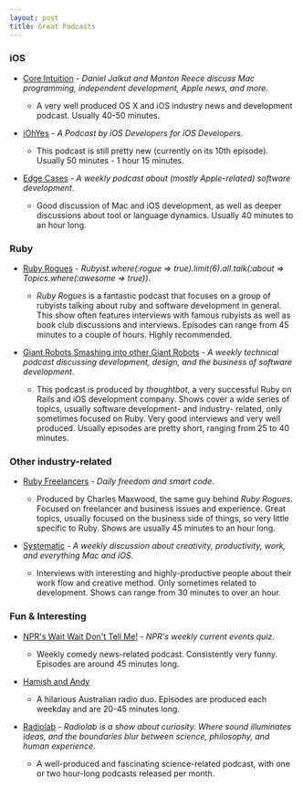 ```yaml
---
layout: post
title: Great Podcasts
---
```

### iOS

- [Core Intuition](http://www.coreint.org/) - *Daniel Jalkut and Manton Reece discuss Mac programming, independent development, Apple news, and more*. 

	- A very well produced OS X and iOS industry news and development podcast. Usually 40-50 minutes.

- [iOhYes](http://iohyespodcast.com/) - *A Podcast by iOS Developers for iOS Developers*. 

	- This podcast is still pretty new (currently on its 10th episode). Usually 50 minutes - 1 hour 15 minutes.

- [Edge Cases](http://www.edgecasesshow.com/) - *A weekly podcast about (mostly Apple-related) software development*. 

	- Good discussion of Mac and iOS development, as well as deeper discussions about tool or language dynamics. Usually 40 minutes to an hour long.

### Ruby

- [Ruby Rogues](http://rubyrogues.com/)	- *Rubyist.where(:rogue => true).limit(6).all.talk(:about => Topics.where(:awesome => true))*. 

	- *Ruby Rogues* is a fantastic podcast that focuses on a group of rubyists talking about ruby and software development in general. This show often features interviews with famous rubyists as well as book club discussions and interviews. Episodes can range from 45 minutes to a couple of hours. Highly recommended.

- [Giant Robots Smashing into other Giant Robots](http://robots.thoughtbot.com/) - *A weekly technical podcast discussing development, design, and the business of software development*. 

	- This podcast is produced by *thoughtbot*, a very successful Ruby on Rails and iOS development company. Shows cover a wide series of topics, usually software development- and industry- related, only sometimes focused on Ruby. Very good interviews and very well produced. Usually episodes are pretty short, ranging from 25 to 40 minutes.

### Other industry-related

- [Ruby Freelancers](http://rubyfreelancers.com/) - *Daily freedom and smart code*. 

	- Produced by Charles Maxwood, the same guy behind *Ruby Rogues*. Focused on freelancer and business issues and experience. Great topics, usually focused on the business side of things, so very little specific to Ruby. Shows are usually 45 minutes to an hour long.

- [Systematic](http://5by5.tv/systematic) - *A weekly discussion about creativity, productivity, work, and everything Mac and iOS*.

	- Interviews with interesting and highly-productive people about their work flow and creative method. Only sometimes related to development. Shows can range from 30 minutes to over an hour.

### Fun & Interesting

- [NPR's Wait Wait Don't Tell Me!](http://www.npr.org/programs/wait-wait-dont-tell-me/) - *NPR's weekly current events quiz*. 

	- Weekly comedy news-related podcast. Consistently very funny. Episodes are around 45 minutes long.

- [Hamish and Andy](http://www.hamishandandy.com/) 

	- A hilarious Australian radio duo. Episodes are produced each weekday and are 20-45 minutes long.

- [Radiolab](http://www.radiolab.org/) - *Radiolab is a show about curiosity. Where sound illuminates ideas, and the boundaries blur between science, philosophy, and human experience*. 

	- A well-produced and fascinating science-related podcast, with one or two hour-long podcasts released per month.